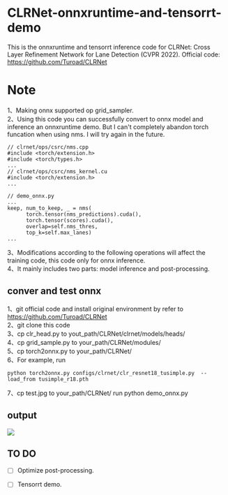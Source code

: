 # CLRNet-onnxruntime-and-tensorrt-demo
This is the onnxruntime and tensorrt inference code for CLRNet: Cross Layer Refinement Network for Lane Detection (CVPR 2022). Official code: https://github.com/Turoad/CLRNet

# Note
1、Making onnx supported op grid_sampler. <br>
2、Using this code you can successfully convert to onnx model and inference an onnxruntime demo. But I can't completely abandon torch funcation when using nms. I will try again in the future. <br>
```
// clrnet/ops/csrc/nms.cpp
#include <torch/extension.h>
#include <torch/types.h>
...
// clrnet/ops/csrc/nms_kernel.cu
#include <torch/extension.h>
...
```
```
// demo_onnx.py
...
keep, num_to_keep, _ = nms(
      torch.tensor(nms_predictions).cuda(),
      torch.tensor(scores).cuda(),
      overlap=self.nms_thres,
      top_k=self.max_lanes)
...
```
3、Modifications according to the following operations will affect the training code, this code only for onnx inference. <br> 
4、It mainly includes two parts: model inference and post-processing. <br>

## conver and test onnx
1、git official code and install original environment by refer to https://github.com/Turoad/CLRNet <br>
2、git clone this code <br>
3、cp clr_head.py   to yout_path/CLRNet/clrnet/models/heads/ <br>
4、cp grid_sample.py  to   your_path/CLRNet/modules/ <br>
5、cp torch2onnx.py  to your_path/CLRNet/ <br>
6、For example, run
```
python torch2onnx.py configs/clrnet/clr_resnet18_tusimple.py  --load_from tusimple_r18.pth
```
7、cp test.jpg to your_path/CLRNet/ run
python demo_onnx.py

## output 

<img src="https://github.com/xuanandsix/CLRNet-onnxruntime-and-tensorrt-demo/raw/main/imgs/output_onnx.png">

## TO DO 
- [ ] Optimize post-processing. 
- [ ] Tensorrt demo.

